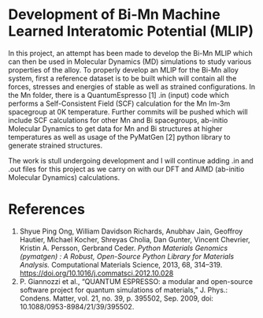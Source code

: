 # Development of Bi-Mn Machine Learned Interatomic Potential (MLIP)

In this project, an attempt has been made to develop the Bi-Mn MLIP which can then be used in Molecular Dynamics (MD) simulations to study various properties of the alloy. 
To properly develop an MLIP for the Bi-Mn alloy system, first a reference dataset is to be built which will contain all the forces, stresses and energies of stable as well as strained configurations.
In the Mn folder, there is a QuantumEspresso [1] .in (input) code which performs a Self-Consistent Field (SCF) calculation for the Mn Im-3m spacegroup at 0K temperature. Further commits will be pushed which will include SCF calculations for other Mn and Bi spacegroups, ab-initio Molecular Dynamics to get data for Mn and Bi structures at higher temperatures as well as usage of the PyMatGen [2] python library to generate strained structures.

The work is stull undergoing development and I will continue adding .in and .out files for this project as we carry on with our DFT and AIMD (ab-initio Molecular Dynamics) calculations.

# References
1. Shyue Ping Ong, William Davidson Richards, Anubhav Jain, Geoffroy Hautier, Michael Kocher, Shreyas Cholia, Dan Gunter, Vincent Chevrier, Kristin A. Persson, Gerbrand Ceder. *Python Materials Genomics (pymatgen) : A Robust, Open-Source Python Library for Materials Analysis.* Computational Materials Science, 2013, 68, 314–319. https://doi.org/10.1016/j.commatsci.2012.10.028
2. P. Giannozzi et al., “QUANTUM ESPRESSO: a modular and open-source software project for quantum simulations of materials,” J. Phys.: Condens. Matter, vol. 21, no. 39, p. 395502, Sep. 2009, doi: 10.1088/0953-8984/21/39/395502.
